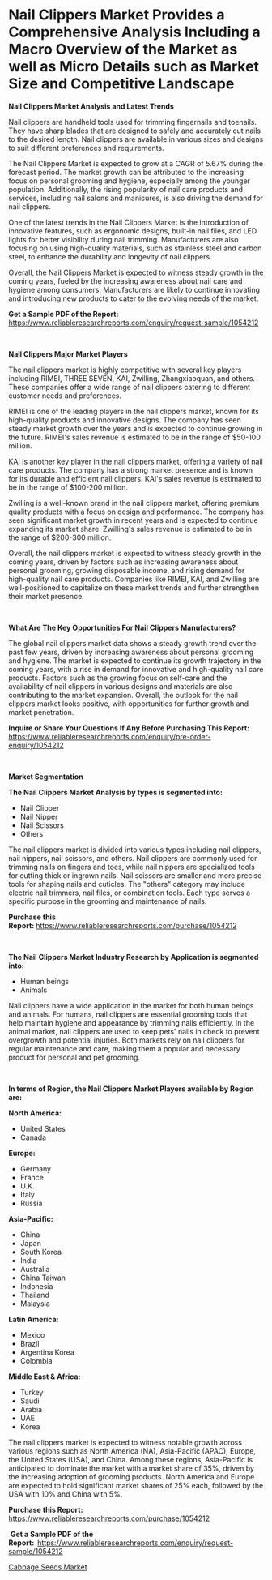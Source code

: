 <p><h1>Nail Clippers Market Provides a Comprehensive Analysis Including a Macro Overview of the Market as well as Micro Details such as Market Size and Competitive Landscape</h1></p><p><strong>Nail Clippers Market Analysis and Latest Trends</strong></p>
<p><p>Nail clippers are handheld tools used for trimming fingernails and toenails. They have sharp blades that are designed to safely and accurately cut nails to the desired length. Nail clippers are available in various sizes and designs to suit different preferences and requirements.</p><p>The Nail Clippers Market is expected to grow at a CAGR of 5.67% during the forecast period. The market growth can be attributed to the increasing focus on personal grooming and hygiene, especially among the younger population. Additionally, the rising popularity of nail care products and services, including nail salons and manicures, is also driving the demand for nail clippers.</p><p>One of the latest trends in the Nail Clippers Market is the introduction of innovative features, such as ergonomic designs, built-in nail files, and LED lights for better visibility during nail trimming. Manufacturers are also focusing on using high-quality materials, such as stainless steel and carbon steel, to enhance the durability and longevity of nail clippers.</p><p>Overall, the Nail Clippers Market is expected to witness steady growth in the coming years, fueled by the increasing awareness about nail care and hygiene among consumers. Manufacturers are likely to continue innovating and introducing new products to cater to the evolving needs of the market.</p></p>
<p><strong>Get a Sample PDF of the Report:&nbsp;</strong> <a href="https://www.reliableresearchreports.com/enquiry/request-sample/1054212">https://www.reliableresearchreports.com/enquiry/request-sample/1054212</a></p>
<p>&nbsp;</p>
<p><strong>Nail Clippers Major Market Players</strong></p>
<p><p>The nail clippers market is highly competitive with several key players including RIMEI, THREE SEVEN, KAI, Zwilling, Zhangxiaoquan, and others. These companies offer a wide range of nail clippers catering to different customer needs and preferences.</p><p>RIMEI is one of the leading players in the nail clippers market, known for its high-quality products and innovative designs. The company has seen steady market growth over the years and is expected to continue growing in the future. RIMEI's sales revenue is estimated to be in the range of $50-100 million.</p><p>KAI is another key player in the nail clippers market, offering a variety of nail care products. The company has a strong market presence and is known for its durable and efficient nail clippers. KAI's sales revenue is estimated to be in the range of $100-200 million.</p><p>Zwilling is a well-known brand in the nail clippers market, offering premium quality products with a focus on design and performance. The company has seen significant market growth in recent years and is expected to continue expanding its market share. Zwilling's sales revenue is estimated to be in the range of $200-300 million.</p><p>Overall, the nail clippers market is expected to witness steady growth in the coming years, driven by factors such as increasing awareness about personal grooming, growing disposable income, and rising demand for high-quality nail care products. Companies like RIMEI, KAI, and Zwilling are well-positioned to capitalize on these market trends and further strengthen their market presence.</p></p>
<p>&nbsp;</p>
<p><strong>What Are The Key Opportunities For Nail Clippers Manufacturers?</strong></p>
<p><p>The global nail clippers market data shows a steady growth trend over the past few years, driven by increasing awareness about personal grooming and hygiene. The market is expected to continue its growth trajectory in the coming years, with a rise in demand for innovative and high-quality nail care products. Factors such as the growing focus on self-care and the availability of nail clippers in various designs and materials are also contributing to the market expansion. Overall, the outlook for the nail clippers market looks positive, with opportunities for further growth and market penetration.</p></p>
<p><strong>Inquire or Share Your Questions If Any Before Purchasing This Report:</strong> <a href="https://www.reliableresearchreports.com/enquiry/pre-order-enquiry/1054212">https://www.reliableresearchreports.com/enquiry/pre-order-enquiry/1054212</a></p>
<p>&nbsp;</p>
<p><strong>Market Segmentation</strong></p>
<p><strong>The Nail Clippers Market Analysis by types is segmented into:</strong></p>
<p><ul><li>Nail Clipper</li><li>Nail Nipper</li><li>Nail Scissors</li><li>Others</li></ul></p>
<p><p>The nail clippers market is divided into various types including nail clippers, nail nippers, nail scissors, and others. Nail clippers are commonly used for trimming nails on fingers and toes, while nail nippers are specialized tools for cutting thick or ingrown nails. Nail scissors are smaller and more precise tools for shaping nails and cuticles. The "others" category may include electric nail trimmers, nail files, or combination tools. Each type serves a specific purpose in the grooming and maintenance of nails.</p></p>
<p><strong>Purchase this Report:&nbsp;</strong><a href="https://www.reliableresearchreports.com/purchase/1054212">https://www.reliableresearchreports.com/purchase/1054212</a></p>
<p>&nbsp;</p>
<p><strong>The Nail Clippers Market Industry Research by Application is segmented into:</strong></p>
<p><ul><li>Human beings</li><li>Animals</li></ul></p>
<p><p>Nail clippers have a wide application in the market for both human beings and animals. For humans, nail clippers are essential grooming tools that help maintain hygiene and appearance by trimming nails efficiently. In the animal market, nail clippers are used to keep pets' nails in check to prevent overgrowth and potential injuries. Both markets rely on nail clippers for regular maintenance and care, making them a popular and necessary product for personal and pet grooming.</p></p>
<p>&nbsp;</p>
<p><strong>In terms of Region, the Nail Clippers Market Players available by Region are:</strong></p>
<p>
    <p> <strong> North America: </strong>
        <ul>
            <li>United States</li>
            <li>Canada</li>
        </ul>
        </p> 
    <p> <strong> Europe: </strong>
        <ul>
            <li>Germany</li>
            <li>France</li>
            <li>U.K.</li>
            <li>Italy</li>
            <li>Russia</li>
        </ul>
        </p> 
    <p> <strong> Asia-Pacific: </strong>
        <ul>
            <li>China</li>
            <li>Japan</li>
            <li>South Korea</li>
            <li>India</li>
            <li>Australia</li>
            <li>China Taiwan</li>
            <li>Indonesia</li>
            <li>Thailand</li>
            <li>Malaysia</li>
        </ul>
        </p> 
    <p> <strong> Latin America: </strong>
        <ul>
            <li>Mexico</li>
            <li>Brazil</li>
            <li>Argentina Korea</li>
            <li>Colombia</li>
        </ul>
        </p> 
    <p> <strong> Middle East & Africa: </strong>
        <ul>
            <li>Turkey</li>
            <li>Saudi</li>
            <li>Arabia</li>
            <li>UAE</li>
            <li>Korea</li>
        </ul>
    </p>
    </p>
<p><p>The nail clippers market is expected to witness notable growth across various regions such as North America (NA), Asia-Pacific (APAC), Europe, the United States (USA), and China. Among these regions, Asia-Pacific is anticipated to dominate the market with a market share of 35%, driven by the increasing adoption of grooming products. North America and Europe are expected to hold significant market shares of 25% each, followed by the USA with 10% and China with 5%.</p></p>
<p><strong>Purchase this Report: </strong><a href="https://www.reliableresearchreports.com/purchase/1054212">https://www.reliableresearchreports.com/purchase/1054212</a></p>
<p>&nbsp;<strong>Get a Sample PDF of the Report:&nbsp;&nbsp;</strong><a href="https://www.reliableresearchreports.com/enquiry/request-sample/1054212">https://www.reliableresearchreports.com/enquiry/request-sample/1054212</a></p>
<p><strong></strong></p>
<p><p><a href="https://boundless-drawbridge-702.notion.site/Cabbage-Seeds-Market-Size-Focuses-on-Market-Dynamics-In-Depth-Analysis-and-Future-Projections-of-it-5058eb94761a4421bfec807586f3803a">Cabbage Seeds Market</a></p></p>